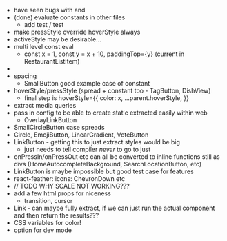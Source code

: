 - have seen bugs with <Spacer flex /> and <VStack fullscreen />
- (done) evaluate constants in other files
  - add test / test
- make pressStyle override hoverStyle always
- activeStyle may be desirable...
- multi level const eval
  - const x = 1, const y = x + 10, paddingTop={y} (current in RestaurantListItem)
- <Image />
- spacing
  - SmallButton good example case of constant
- hoverStyle/pressStyle (spread + constant too - TagButton, DishView)
  - final step is hoverStyle={{ color: x, ...parent.hoverStyle, }}
- extract media queries
- pass in config to be able to create static extracted easily within web
  - OverlayLinkButton
- SmallCircleButton case spreads
- Circle, EmojiButton, LinearGradient, VoteButton
- LinkButton - getting this to just extract styles would be big
  - just needs to tell compiler _never_ to go to just <div />
- onPressIn/onPressOut etc can all be converted to inline functions still as divs (HomeAutocompleteBackground, SearchLocationButton, etc)
- LinkButton is maybe impossible but good test case for features
- react-feather: icons: ChevronDown etc
- // TODO WHY SCALE NOT WORKING???
- add a few html props for niceness
  - transition, cursor
- Link - can maybe fully extract, if we can just run the actual component and then return the results???
- CSS variables for color!
- <LinearGradient name="MySpecificGradient" /> option for dev mode
